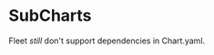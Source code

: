 # SubCharts

Fleet _still_ don't support dependencies in Chart.yaml.

<!-- vim: set fenc=utf-8 spell spl=en: -->
